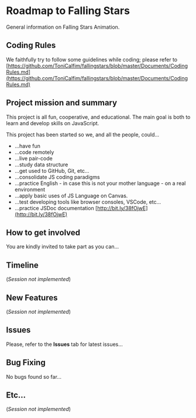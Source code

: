 # Roadmap to Falling Stars
General information on Falling Stars Animation.



## Coding Rules
We faithfully try to follow some guidelines while coding; please refer to [https://github.com/ToniCalfim/fallingstars/blob/master/Documents/CodingRules.md](https://github.com/ToniCalfim/fallingstars/blob/master/Documents/CodingRules.md)


## Project mission and summary
This project is all fun, cooperative, and educational. The main goal is both to learn and develop skills on JavaScript.

This project has been started so we, and all the people, could...
+ ...have fun
+ ...code remotely
+ ...live pair-code
+ ...study data structure
+ ...get used to GitHub, Git, etc...
+ ...consolidate JS coding paradigms
+ ...practice English - in case this is not your mother language - on a real environment
+ ...apply basic uses of JS Language on Canvas.
+ ...test developing tools like browser consoles, VSCode, etc...
+ ...practice JSDoc documentation [http://bit.ly/38fOjwE](http://bit.ly/38fOjwE)


## How to get involved
You are kindly invited to take part as you can...


## Timeline
(*Session not implemented*)


## New Features
(*Session not implemented*)


## Issues
Please, refer to the **Issues** tab for latest issues... 


## Bug Fixing
No bugs found so far...


## Etc...
(*Session not implemented*)
